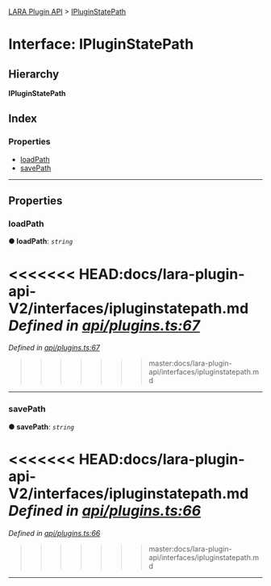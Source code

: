 [LARA Plugin API](../README.md) > [IPluginStatePath](../interfaces/ipluginstatepath.md)

# Interface: IPluginStatePath

## Hierarchy

**IPluginStatePath**

## Index

### Properties

* [loadPath](ipluginstatepath.md#loadpath)
* [savePath](ipluginstatepath.md#savepath)

---

## Properties

<a id="loadpath"></a>

###  loadPath

**● loadPath**: *`string`*

<<<<<<< HEAD:docs/lara-plugin-api-V2/interfaces/ipluginstatepath.md
*Defined in [api/plugins.ts:67](https://github.com/concord-consortium/lara/blob/dda9bf8c/lara-plugin-api-V2/src/api/plugins.ts#L67)*
=======
*Defined in [api/plugins.ts:67](https://github.com/concord-consortium/lara/blob/d93798e3/lara-plugin-api/src/api/plugins.ts#L67)*
>>>>>>> master:docs/lara-plugin-api/interfaces/ipluginstatepath.md

___
<a id="savepath"></a>

###  savePath

**● savePath**: *`string`*

<<<<<<< HEAD:docs/lara-plugin-api-V2/interfaces/ipluginstatepath.md
*Defined in [api/plugins.ts:66](https://github.com/concord-consortium/lara/blob/dda9bf8c/lara-plugin-api-V2/src/api/plugins.ts#L66)*
=======
*Defined in [api/plugins.ts:66](https://github.com/concord-consortium/lara/blob/d93798e3/lara-plugin-api/src/api/plugins.ts#L66)*
>>>>>>> master:docs/lara-plugin-api/interfaces/ipluginstatepath.md

___

